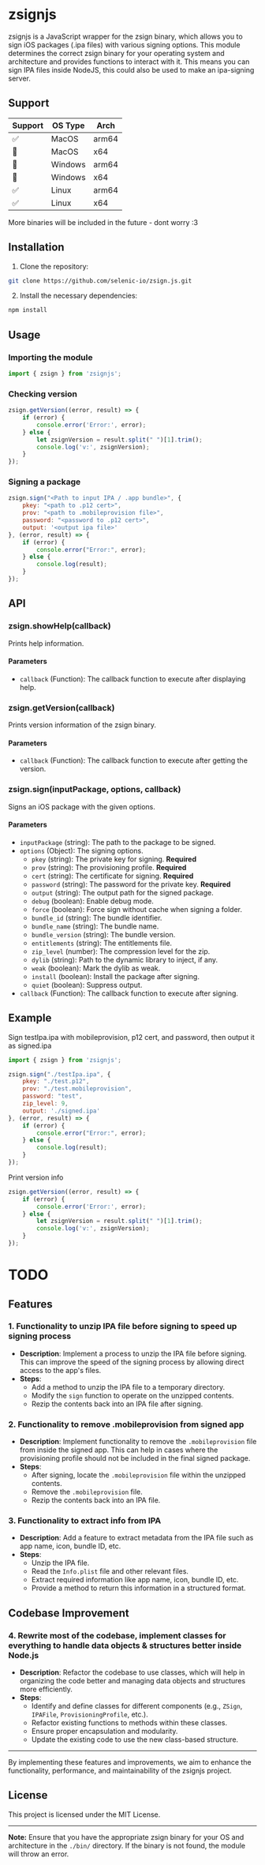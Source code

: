 # zsignjs

zsignjs is a JavaScript wrapper for the zsign binary, which allows you to sign iOS packages (.ipa files) with various signing options. This module determines the correct zsign binary for your operating system and architecture and provides functions to interact with it. This means you can sign IPA files inside NodeJS, this could also be used to make an ipa-signing server.

## Support

| Support | OS Type | Arch  |
| ------- | ------- | ----- |
| ✅      | MacOS   | arm64 |
| 🚫      | MacOS   | x64   |
| 🚫      | Windows | arm64 |
| 🚫      | Windows | x64   |
| ✅      | Linux   | arm64 |
| ✅      | Linux   | x64   |

More binaries will be included in the future - dont worry :3


## Installation

1. Clone the repository:

```bash
git clone https://github.com/selenic-io/zsign.js.git
```

2. Install the necessary dependencies:

```bash
npm install
```

## Usage

### Importing the module

```javascript
import { zsign } from 'zsignjs';
```

### Checking version

```javascript
zsign.getVersion((error, result) => {
    if (error) {
        console.error('Error:', error);
    } else {
        let zsignVersion = result.split(" ")[1].trim();
        console.log('v:', zsignVersion);
    }
});
```

### Signing a package

```javascript
zsign.sign("<Path to input IPA / .app bundle>", {
    pkey: "<path to .p12 cert>",
    prov: "<path to .mobileprovision file>",
    password: "<password to .p12 cert>",
    output: '<output ipa file>'
}, (error, result) => {
    if (error) {
        console.error("Error:", error);
    } else {
        console.log(result);
    }
});
```

## API

### zsign.showHelp(callback)

Prints help information.

#### Parameters
- `callback` (Function): The callback function to execute after displaying help.

### zsign.getVersion(callback)

Prints version information of the zsign binary.

#### Parameters
- `callback` (Function): The callback function to execute after getting the version.

### zsign.sign(inputPackage, options, callback)

Signs an iOS package with the given options.

#### Parameters
- `inputPackage` (string): The path to the package to be signed.
- `options` (Object): The signing options.
  - `pkey` (string): The private key for signing. **Required**
  - `prov` (string): The provisioning profile. **Required**
  - `cert` (string): The certificate for signing. **Required**
  - `password` (string): The password for the private key. **Required**
  - `output` (string): The output path for the signed package.
  - `debug` (boolean): Enable debug mode.
  - `force` (boolean): Force sign without cache when signing a folder.
  - `bundle_id` (string): The bundle identifier.
  - `bundle_name` (string): The bundle name.
  - `bundle_version` (string): The bundle version.
  - `entitlements` (string): The entitlements file.
  - `zip_level` (number): The compression level for the zip.
  - `dylib` (string): Path to the dynamic library to inject, if any.
  - `weak` (boolean): Mark the dylib as weak.
  - `install` (boolean): Install the package after signing.
  - `quiet` (boolean): Suppress output.
- `callback` (Function): The callback function to execute after signing.

## Example

Sign testIpa.ipa with mobileprovision, p12 cert, and password, then output it as signed.ipa

```javascript
import { zsign } from 'zsignjs';

zsign.sign("./testIpa.ipa", {
    pkey: "./test.p12",
    prov: "./test.mobileprovision",
    password: "test",
    zip_level: 9,
    output: './signed.ipa'
}, (error, result) => {
    if (error) {
        console.error("Error:", error);
    } else {
        console.log(result);
    }
});
```

Print version info

```javascript
zsign.getVersion((error, result) => {
    if (error) {
        console.error('Error:', error);
    } else {
        let zsignVersion = result.split(" ")[1].trim();
        console.log('v:', zsignVersion);
    }
});
```

# TODO

## Features

### 1. Functionality to unzip IPA file before signing to speed up signing process
- **Description**: Implement a process to unzip the IPA file before signing. This can improve the speed of the signing process by allowing direct access to the app's files.
- **Steps**:
  - Add a method to unzip the IPA file to a temporary directory.
  - Modify the `sign` function to operate on the unzipped contents.
  - Rezip the contents back into an IPA file after signing.

### 2. Functionality to remove .mobileprovision from signed app
- **Description**: Implement functionality to remove the `.mobileprovision` file from inside the signed app. This can help in cases where the provisioning profile should not be included in the final signed package.
- **Steps**:
  - After signing, locate the `.mobileprovision` file within the unzipped contents.
  - Remove the `.mobileprovision` file.
  - Rezip the contents back into an IPA file.

### 3. Functionality to extract info from IPA
- **Description**: Add a feature to extract metadata from the IPA file such as app name, icon, bundle ID, etc.
- **Steps**:
  - Unzip the IPA file.
  - Read the `Info.plist` file and other relevant files.
  - Extract required information like app name, icon, bundle ID, etc.
  - Provide a method to return this information in a structured format.

## Codebase Improvement

### 4. Rewrite most of the codebase, implement classes for everything to handle data objects & structures better inside Node.js
- **Description**: Refactor the codebase to use classes, which will help in organizing the code better and managing data objects and structures more efficiently.
- **Steps**:
  - Identify and define classes for different components (e.g., `ZSign`, `IPAFile`, `ProvisioningProfile`, etc.).
  - Refactor existing functions to methods within these classes.
  - Ensure proper encapsulation and modularity.
  - Update the existing code to use the new class-based structure.

---

By implementing these features and improvements, we aim to enhance the functionality, performance, and maintainability of the zsignjs project.

## License

This project is licensed under the MIT License.

---

**Note:** Ensure that you have the appropriate zsign binary for your OS and architecture in the `./bin/` directory. If the binary is not found, the module will throw an error.